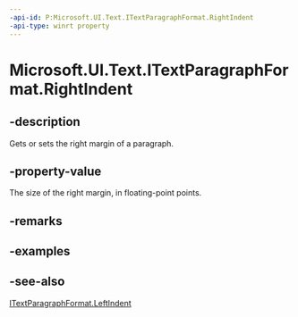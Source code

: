 ```yaml
---
-api-id: P:Microsoft.UI.Text.ITextParagraphFormat.RightIndent
-api-type: winrt property
---
```


<!-- Property syntax
public float RightIndent { get;  set; }
-->

# Microsoft.UI.Text.ITextParagraphFormat.RightIndent

## -description
Gets or sets the right margin of a paragraph.

## -property-value
The size of the right margin, in floating-point points.

## -remarks

## -examples

## -see-also
[ITextParagraphFormat.LeftIndent](itextparagraphformat_leftindent.md)
